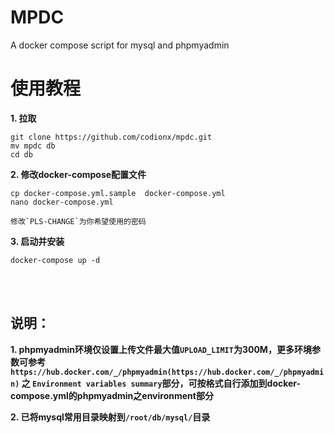 # MPDC
A docker compose script for mysql and phpmyadmin

# 使用教程
**1. 拉取**

```
git clone https://github.com/codionx/mpdc.git
mv mpdc db
cd db
```
**2. 修改docker-compose配置文件**

```
cp docker-compose.yml.sample  docker-compose.yml
nano docker-compose.yml
```

```
修改`PLS-CHANGE`为你希望使用的密码
```

**3. 启动并安装**
```
docker-compose up -d
```

<br /><br />

## 说明：
**1. phpmyadmin环境仅设置上传文件最大值`UPLOAD_LIMIT`为300M，更多环境参数可参考`https://hub.docker.com/_/phpmyadmin(https://hub.docker.com/_/phpmyadmin)` 之 `Environment variables summary`部分，可按格式自行添加到docker-compose.yml的phpmyadmin之environment部分**

**2. 已将mysql常用目录映射到`/root/db/mysql/`目录**
